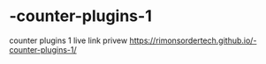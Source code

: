 # -counter-plugins-1
 counter plugins 1
 live link privew 
 https://rimonsordertech.github.io/-counter-plugins-1/
